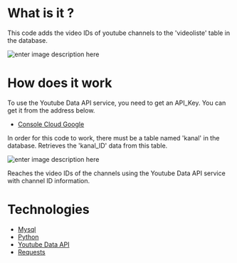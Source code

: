 # What is it ?

This code adds the video IDs of youtube channels to the 'videoliste' table in the database.

![enter image description here](https://lh3.googleusercontent.com/ZRCvBV4Alih-jPZE9uw-s5H8PtdDQuV8yyrvJhPxMrTnhSM7ET4jAAiMifusTwEhMeb2aXHgI2mA_DOximSJnzYiTV1VZWG5zjLip2WC30PbHi5uOWNhSwGnTbPeWrhpdUO-wL1_JDGXGaBJ8WLF9sJsFJWGsqO6m1VB83aWpCnzndhyuBs1khxfA-El0v2zXWbuGJgrN30B5UMu4u5K3XaWMgHJcZc6LP6ud12yCcNGZxbboC03dR_zxPT6lcAq0ivlMi816gp45fFnaPxEfunLBQduRn-nAvq0O-SwstKqsD_cRBdBOM1wYEp_VEHjWyBp-j_12eLUlRDYq9Y7kH9nuZz44RAhv9ZrW13XD-_Rx51qJ8XLhNoFsOHSoRml9r7lcG-4NQckJVgHrA5QAYr6YQzLsy9ra-ZXNMsM64TtEhhCNbrxMbaAu4vnjnshYR3A30IWSnL07lUorqClc4C8J5V5KVQB_g_7mygd-_h_qYqnHp-oL7ppUn_TJJAKqwCX-KgSF-naLm4UlKpQVLtg9WtTbFoa9h-wG0dK5vYBdYsWgYo_YIQB4Vhd1EsppViYf0-JIKp6ofUfE4VhLv2krFG9BRMLJmvgru-NoZjzPQrwVxpnahSwZoStNYHw64QOOaK_H1DMlRc9ww-1cK6v9JckxtUo6Tdh_T_3BS5JFO8XGQEHlIk5WpMU=w381-h112-no?authuser=0)
# How does it work

  
To use the Youtube Data API service, you need to get an API_Key. You can get it from the address below.

 - [Console Cloud Google](https://console.cloud.google.com/)

 
In order for this code to work, there must be a table named 'kanal' in the database. Retrieves the 'kanal_ID' data from this table.

![enter image description here](https://lh3.googleusercontent.com/vGIg-58EdGlwncCY3ThV-o4dC4UFs28HiCNs-gxert9uU6wbyO8i9rJMdUAfmKhmL5md7uZCT-xDoDhJBKH4DUwRyr0D3tUvLwEbUOCWIXFB1rWV4gs9aE0Rx5TNfywAAgkq0Vn-MOii6AUYp0veRdLMJC8STO2KfRb6c5BYWX_VtcPNANElyRf54YjpJFOGYuUgb9r2bWRA1YRtTNP1T2tnI0ju0Qj5jMqYu1I0PCYJSM8X7Itb3595HCs9zENRRZqSpPptZ4uwTnPTxI8Bso6-BTIDAPYDjS804Pj2zMJ3wVJVwjXPatPgUHSascHuExNJ8QJb7_AT9g-GizM-EZUlO73f7-56kwDhNKql6pjYHJT4ExFqiOo3PpA7Eh1Pf9L6qGR5BAgG_SKIEqpdtgFFysn-lSi_Ko-76BD-Jl9vZ_n-IKA4m-mzzUrZlWI-2pi1hN1ZBOtBmS5xUOBcGZNx3Rj6hzsziOQ-_Rjbd5ZbT-7QWfZ7iHRrfNCxqwhP7opwNdjIdrsRZiYgVZibq860wxGpd-PVkIoRb_fVT0Txr9oSXDAA-qKswAk4d_95ImZIBAhzB2b0lvrD9XJROG-WLwqc7mWzR3DdaEJ8DObjgO-8hDRipT7sry_YEFuWneLhDqVclqcybRAFkUUhtyWJoD68LhvMPFpX_vz4zD1eA7MwPbR2dwgK3dkS=w397-h112-no?authuser=0)

  
Reaches the video IDs of the channels using the Youtube Data API service with channel ID information.

#  Technologies

 - [Mysql](https://www.mysql.com/)
 - [Python](https://www.python.org/)
 - [Youtube Data API](https://developers.google.com/youtube/v3)
 - [Requests](https://pypi.org/project/requests/)
 
